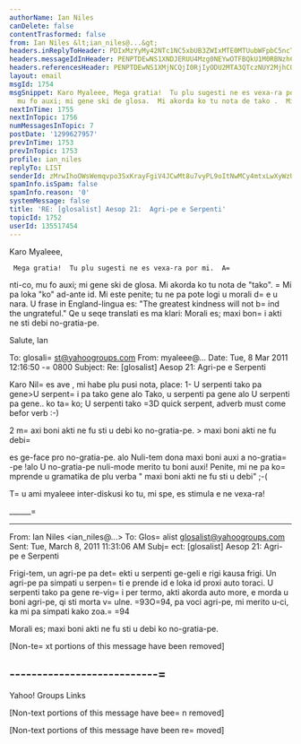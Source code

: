 ```yaml
---
authorName: Ian Niles
canDelete: false
contentTrasformed: false
from: Ian Niles &lt;ian_niles@...&gt;
headers.inReplyToHeader: PDIxMzYyMy42NTc1NC5xbUB3ZWIxMTE0MTUubWFpbC5ncTEueWFob28uY29tPg==
headers.messageIdInHeader: PENPTDEwNS1XNDJERUU4Mzg0NEYwOTFBQkU1M0RBNzhCQzYwQHBoeC5nYmw+
headers.referencesHeader: PENPTDEwNS1XMjNCQjI0RjIyODU2MTA3QTczNUY2MjhCQzYwQHBoeC5nYmw+LDwyMTM2MjMuNjU3NTQucW1Ad2ViMTExNDE1Lm1haWwuZ3ExLnlhaG9vLmNvbT4=
layout: email
msgId: 1754
msgSnippet: Karo Myaleee, Mega gratia!  Tu plu sugesti ne es vexa-ra por mi.  Anti-co,
  mu fo auxi; mi gene ski de glosa.  Mi akorda ko tu nota de tako .  Mi pa loka ko
nextInTime: 1755
nextInTopic: 1756
numMessagesInTopic: 7
postDate: '1299627957'
prevInTime: 1753
prevInTopic: 1753
profile: ian_niles
replyTo: LIST
senderId: zMrwIhoOWsWemqvpo3SxKrayFgiV4JCwMt8u7vyPL9oItNwMCy4mtxLwXyWzUwPmjBS9cEFmvJi96L44jlolmMFAHHuw6Mn1
spamInfo.isSpam: false
spamInfo.reason: '0'
systemMessage: false
title: 'RE: [glosalist] Aesop 21:  Agri-pe e Serpenti'
topicId: 1752
userId: 135517454
---
```



Karo Myaleee,
 
     Mega gratia!  Tu plu sugesti ne es vexa-ra por mi.  A=
nti-co, mu fo auxi; mi gene ski de glosa.  Mi akorda ko tu nota de "tako". =
 Mi pa loka "ko" ad-ante id.  Mi este penite; tu ne pa pote logi u morali d=
e u nara.  U frase in England-lingua es:  "The greatest kindness will not b=
ind the ungrateful."  Qe u seqe translati es ma klari:  Morali es; maxi bon=
i akti ne sti debi no-gratia-pe.   
 
Salute,
Ian
    
    
 


To: glosali=
st@yahoogroups.com
From: myaleee@...
Date: Tue, 8 Mar 2011 12:16:50 -=
0800
Subject: Re: [glosalist] Aesop 21: Agri-pe e Serpenti


  



Karo Nil=
es
ave , mi habe plu pusi nota, place:
1- U serpenti tako pa gene>U serpent=
i pa tako gene alo Tako, u serpenti pa 
gene alo U serpenti pa gene.. ko ta=
ko;
U serpenti tako =3D quick serpent, adverb must come befor verb :-)

2 m=
axi boni akti ne fu sti u debi ko no-gratia-pe. > maxi boni akti ne fu debi=
 
es ge-face pro no-gratia-pe. alo Nuli-tem dona maxi boni auxi a no-gratia=
-pe 
!alo U no-gratia-pe nuli-mode merito tu boni auxi! Penite, mi ne pa ko=
mprende 
u gramatika de plu verba " maxi boni akti ne fu sti u debi" ;-(

T=
u ami myaleee
inter-diskusi ko tu, mi spe, es stimula e ne vexa-ra!

______=
__________________________
From: Ian Niles <ian_niles@...>
To: Glos=
alist <glosalist@yahoogroups.com>
Sent: Tue, March 8, 2011 11:31:06 AM
Subj=
ect: [glosalist] Aesop 21: Agri-pe e Serpenti

Frigi-tem, un agri-pe pa det=
ekti u serpenti ge-geli e rigi kausa frigi. Un 
agri-pe pa simpati u serpen=
ti e prende id e loka id proxi auto toraci. U 
serpenti tako pa gene re-vig=
i per termo, akti akorda auto more, e morda u boni 
agri-pe, qi sti morta v=
ulne. =93O=94, pa voci agri-pe, mi merito u-ci, ka mi pa 
simpati kako zoa.=
=94

Morali es; maxi boni akti ne fu sti u debi ko no-gratia-pe. 


[Non-te=
xt portions of this message have been removed]

---------------------------=
---------

Yahoo! Groups Links

[Non-text portions of this message have bee=
n removed]



 		 	   		  

[Non-text portions of this message have been re=
moved]


